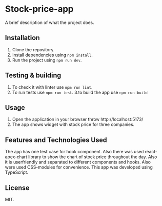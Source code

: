 # Stock-price-app

A brief description of what the project does.

## Installation

1. Clone the repository.
2. Install dependencies using `npm install`.
3. Run the project using `npm run dev`.

## Testing & building

1. To check it with linter use `npm run lint`.
1. To run tests use `npm run test`.
3.to build the app use `npm run build`

## Usage

1. Open the application in your browser throw http://localhost:5173/
2. The app shows widget with stock price for three companies.

## Features and Technologies Used

The app has one test case for hook component. Also there was used react-apex-chart library to show the chart of stock price throughout the day. Also it is userfriendly and separated to different components and hooks. Also were used CSS-modules for convenience. This app was developed using TypeScript.

## License

MIT.

